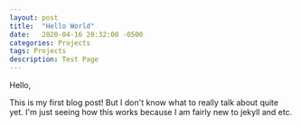 ```yaml
---
layout: post
title:  "Hello World"
date:   2020-04-16 20:32:00 -0500
categories: Projects
tags: Projects
description: Test Page
---
```

Hello,

This is my first blog post! But I don't know what to really talk about quite yet.
I'm just seeing how this works because I am fairly new to jekyll and etc. 